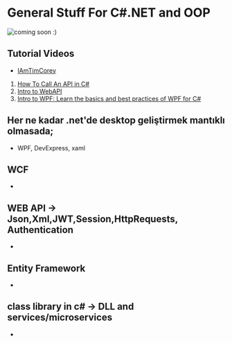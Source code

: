# General Stuff For C#.NET and OOP

![coming soon :) ](https://www.pngitem.com/pimgs/m/513-5132765_work-in-progress-logo-png-transparent-png.png)

## Tutorial Videos
* [IAmTimCorey](https://www.youtube.com/user/IAmTimCorey/playlists)
1. [How To Call An API in C# ](https://www.youtube.com/watch?v=aWePkE2ReGw)
2. [Intro to WebAPI](https://www.youtube.com/watch?v=vN9NRqv7xmY)
3. [Intro to WPF: Learn the basics and best practices of WPF for C#](https://www.youtube.com/watch?v=gSfMNjWNoX0&list=PLLWMQd6PeGY3QEHCmCWaUKNhmFFdIDxE8&index=1)


## Her ne kadar .net'de desktop geliştirmek mantıklı olmasada;
* WPF, DevExpress, xaml

## WCF
* 

## WEB API -> Json,Xml,JWT,Session,HttpRequests, Authentication 
* 

## Entity Framework
*

## class library in c# -> DLL and services/microservices
*
